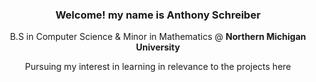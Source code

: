 <h3 align="center">Welcome! my name is <b>Anthony Schreiber</b></h3>

<p align="center">
  B.S in Computer Science & Minor in Mathematics @ <b>Northern Michigan University</b> 
</p>

<p align="center">
  Pursuing my interest in learning in relevance to the projects here
</p>





